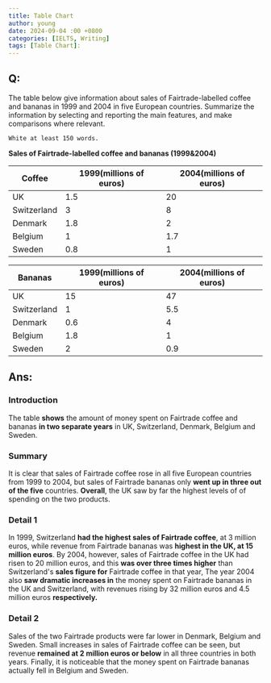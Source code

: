 ```yaml
---
title: Table Chart
author: young
date: 2024-09-04 :00 +0800
categories: [IELTS, Writing]
tags: [Table Chart]:
---
```


 ## Q:

The table below give information about sales of Fairtrade-labelled coffee and bananas in 1999 and 2004 in five European countries. Summarize the information by selecting and reporting the main features, and make comparisons where relevant.

`White at least 150 words.`

**Sales of Fairtrade-labelled coffee and bananas (1999&2004)**

| Coffee      | 1999(millions of euros) | 2004(millions of euros) |
| ----------- | ----------------------- | ----------------------- |
| UK          | 1.5                     | 20                      |
| Switzerland | 3                       | 8                       |
| Denmark     | 1.8                     | 2                       |
| Belgium     | 1                       | 1.7                     |
| Sweden      | 0.8                     | 1                       |



| Bananas     | 1999(millions of euros) | 2004(millions of euros) |
| ----------- | ----------------------- | ----------------------- |
| UK          | 15                      | 47                      |
| Switzerland | 1                       | 5.5                     |
| Denmark     | 0.6                     | 4                       |
| Belgium     | 1.8                     | 1                       |
| Sweden      | 2                       | 0.9                     |



## Ans:

### Introduction

The table **shows** the amount of money spent on Fairtrade coffee and bananas **in two separate years** in UK, Switzerland, Denmark, Belgium and Sweden.

### Summary

It is clear that sales of Fairtrade coffee rose in all five European countries from 1999 to 2004, but sales of Fairtrade bananas only **went up in three out of the five** countries. **Overall**, the UK saw by far the highest levels of of spending on the two products.

### Detail 1

In 1999, Switzerland **had the highest sales of Fairtrade coffee**, at 3 million euros, while revenue from Fairtrade bananas was **highest in the UK, at 15 million euros**. By 2004, however, sales of Fairtrade coffee in the UK had risen to 20 million euros, and this **was over three times higher** than Switzerland's **sales figure for** Fairtrade coffee in that year, The year 2004 also **saw dramatic increases in** the money spent on Fairtrade bananas in the UK and Switzerland, with revenues rising by 32 million euros and 4.5 million euros **respectively.**

### Detail 2

Sales of the two Fairtrade products were far lower in Denmark, Belgium and Sweden. Small increases in sales of Fairtrade coffee can be seen, but revenue **remained at 2 million euros or below** in all three countries in both years. Finally, it is noticeable that the money spent on Fairtrade bananas actually fell in Belgium and Sweden.

